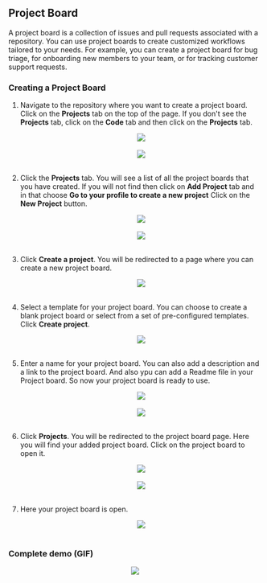 ## Project Board

A project board is a collection of issues and pull requests associated with a repository. You can use project boards to create customized workflows tailored to your needs. For example, you can create a project board for bug triage, for onboarding new members to your team, or for tracking customer support requests.

### Creating a Project Board

1. Navigate to the repository where you want to create a project board. Click on the **Projects** tab on the top of the page. If you don't see the **Projects** tab, click on the **Code** tab and then click on the **Projects** tab.

   <div align="center">
     <img src="https://user-images.githubusercontent.com/94775043/193461523-5f3bf5eb-8484-4bd4-a121-2068681e7689.JPG" />
   </div>
   </br>

    <div align="center">
     <img src="https://user-images.githubusercontent.com/94775043/193461622-28a5d3f1-0605-4355-9d9a-7944819d67e8.JPG" />
   </div>
   </br>

2. Click the **Projects** tab. You will see a list of all the project boards that you have created. If you will not find then click on **Add Project** tab and in that choose **Go to your profile to create a new project** Click on the **New Project** button.

   <div align="center">
     <img src="https://user-images.githubusercontent.com/94775043/193461715-1df77530-b4ae-4880-8693-f9dc1da792f2.JPG" />
   </div>
   </br>

   <div align="center">
     <img src="https://user-images.githubusercontent.com/94775043/193461752-4f29dd75-d60c-46da-9148-252a2b0dbf02.JPG" />
   </div>
   </br>

3. Click **Create a project**. You will be redirected to a page where you can create a new project board.

   <div align="center">
     <img src="https://user-images.githubusercontent.com/94775043/193461783-031c3764-86ae-4827-af27-c6526cb12289.JPG" />
   </div>
   </br>

4. Select a template for your project board. You can choose to create a blank project board or select from a set of pre-configured templates. Click **Create project**.

   <div align="center">
     <img src="https://user-images.githubusercontent.com/94775043/193461801-10b1dd78-56b4-46fe-8e86-ae1f798b0348.JPG" />
   </div>
   </br>

5. Enter a name for your project board. You can also add a description and a link to the project board. And also ypu can add a Readme file in your Project board. So now your project board is ready to use.

   <div align="center">
     <img src="https://user-images.githubusercontent.com/94775043/193461816-a2c641c4-9a0e-42e0-8b62-5d436be880dd.JPG" />
   </div>
   </br>
   
   <div align="center">
     <img src="https://user-images.githubusercontent.com/94775043/193461837-3c818467-3bd2-42cc-8620-00babbb7b36c.JPG" />
   </div>
   </br>

6. Click **Projects**.  You will be redirected to the project board page. Here you will find your added project board. Click on the project board to open it.

   <div align="center">
     <img src="https://user-images.githubusercontent.com/94775043/193461856-ee031525-f3a8-45c8-98be-5c77013f38a2.JPG" />
   </div>
   </br> 

   <div align="center">
     <img src="https://user-images.githubusercontent.com/94775043/193461901-c962b2d1-ca77-4feb-a75b-2ade2046c1c4.JPG" />
   </div>
   </br> 

7. Here your project board is open.

    <div align="center">
     <img src="https://user-images.githubusercontent.com/94775043/193461919-e996464f-990a-423b-a773-fcbb837914bf.JPG" />
   </div>
   </br> 

### Complete demo (GIF)
   <div align="center">
       <img src="https://user-images.githubusercontent.com/74750414/194795088-4329f7e6-0a3c-4beb-b468-43f0672d7c52.gif" >
   </div>
